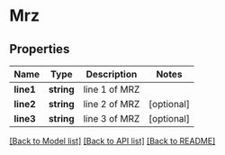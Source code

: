 # Mrz

## Properties
Name | Type | Description | Notes
------------ | ------------- | ------------- | -------------
**line1** | **string** | line 1 of MRZ | 
**line2** | **string** | line 2 of MRZ | [optional] 
**line3** | **string** | line 3 of MRZ | [optional] 

[[Back to Model list]](../README.md#documentation-for-models) [[Back to API list]](../README.md#documentation-for-api-endpoints) [[Back to README]](../README.md)


